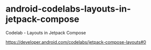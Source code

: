 # android-codelabs-layouts-in-jetpack-compose
Codelab - Layouts in Jetpack Compose

https://developer.android.com/codelabs/jetpack-compose-layouts#0